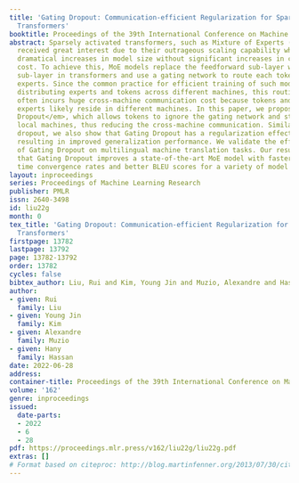 ```yaml
---
title: 'Gating Dropout: Communication-efficient Regularization for Sparsely Activated
  Transformers'
booktitle: Proceedings of the 39th International Conference on Machine Learning
abstract: Sparsely activated transformers, such as Mixture of Experts (MoE), have
  received great interest due to their outrageous scaling capability which enables
  dramatical increases in model size without significant increases in computational
  cost. To achieve this, MoE models replace the feedforward sub-layer with Mixture-of-Experts
  sub-layer in transformers and use a gating network to route each token to its assigned
  experts. Since the common practice for efficient training of such models requires
  distributing experts and tokens across different machines, this routing strategy
  often incurs huge cross-machine communication cost because tokens and their assigned
  experts likely reside in different machines. In this paper, we propose <em>Gating
  Dropout</em>, which allows tokens to ignore the gating network and stay at their
  local machines, thus reducing the cross-machine communication. Similar to traditional
  dropout, we also show that Gating Dropout has a regularization effect during training,
  resulting in improved generalization performance. We validate the effectiveness
  of Gating Dropout on multilingual machine translation tasks. Our results demonstrate
  that Gating Dropout improves a state-of-the-art MoE model with faster wall-clock
  time convergence rates and better BLEU scores for a variety of model sizes and datasets.
layout: inproceedings
series: Proceedings of Machine Learning Research
publisher: PMLR
issn: 2640-3498
id: liu22g
month: 0
tex_title: 'Gating Dropout: Communication-efficient Regularization for Sparsely Activated
  Transformers'
firstpage: 13782
lastpage: 13792
page: 13782-13792
order: 13782
cycles: false
bibtex_author: Liu, Rui and Kim, Young Jin and Muzio, Alexandre and Hassan, Hany
author:
- given: Rui
  family: Liu
- given: Young Jin
  family: Kim
- given: Alexandre
  family: Muzio
- given: Hany
  family: Hassan
date: 2022-06-28
address:
container-title: Proceedings of the 39th International Conference on Machine Learning
volume: '162'
genre: inproceedings
issued:
  date-parts:
  - 2022
  - 6
  - 28
pdf: https://proceedings.mlr.press/v162/liu22g/liu22g.pdf
extras: []
# Format based on citeproc: http://blog.martinfenner.org/2013/07/30/citeproc-yaml-for-bibliographies/
---
```

